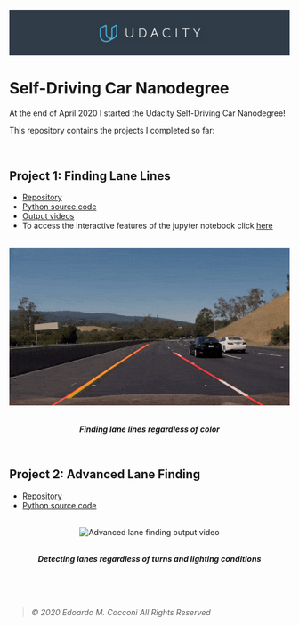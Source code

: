 ![Udacity Banner](Assets/Udacity.png)

# Self-Driving Car Nanodegree

At the end of April 2020 I started the Udacity Self-Driving Car Nanodegree!

This repository contains the projects I completed so far:

<br/>

## Project 1: Finding Lane Lines ##
- [Repository](https://github.com/EdoardoCocconi/Udacity-Self-Driving-Car-Nanodegree/blob/master/Project%201:%20Finding%20Lane%20Lines/)
- [Python source code](https://github.com/EdoardoCocconi/Udacity-Self-Driving-Car-Nanodegree/tree/master/Project%201:%20Finding%20Lane%20Lines)
- [Output videos](https://github.com/EdoardoCocconi/Udacity-Self-Driving-Car-Nanodegree/tree/master/Project%201:%20Finding%20Lane%20Lines/test_videos_output)
- To access the interactive features of the jupyter notebook click [here](https://nbviewer.jupyter.org/github/EdoardoCocconi/Udacity-Self-Driving-Car-Nanodegree/blob/master/Project%201%3A%20Finding%20Lane%20Lines/P1.ipynb)

<br/>

<div align="center">
  <img src="Assets/FindingLaneLines.gif" alt="Finding lane lines output video">
</div>

<br>

<p align="center">
  <b><i>Finding lane lines regardless of color</i></b>
</p>

<br>

## Project 2: Advanced Lane Finding ##

- [Repository](https://github.com/EdoardoCocconi/Udacity-Self-Driving-Car-Nanodegree/tree/master/Project%202:%20Advanced%20Lane%20Finding)
- [Python source code](https://github.com/EdoardoCocconi/Udacity-Self-Driving-Car-Nanodegree/blob/master/Project%202:%20Advanced%20Lane%20Finding/video_generator.py)

<br/>

<div align="center">
  <img src="Assets/AdvancedLaneLines.gif" alt="Advanced lane finding output video">
</div>

<br>

<p align="center">
  <b><i>Detecting lanes regardless of turns and lighting conditions</i></b>
</p>

<br/>
<br/>
<br/>

> *©  2020  Edoardo  M.  Cocconi  All  Rights  Reserved*
